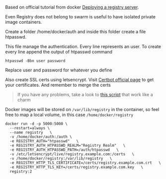 Based on official tutorial from docker [Deploying a registry server](https://docs.docker.com/registry/deploying/).

Even Registry does not belong to swarm is useful to have isolated private image containers.

Create a folder /home/docker/auth and inside this folder create a file htpasswd.

This file manage the authentication. Every line represents an user. To create every line append the output of htpasswd command

```
htpasswd -Bbn user password
```

Replace user and password for whatever you define

Also create SSL certs using letsencrypt. Visit [Certbot official page](https://certbot.eff.org/) to get your certificates. And remember to merge the certs

> If you have any problems, take a look to [this script](https://gist.github.com/ma0c/ccde47b8e92bc42d0f7aaec48f455a33) that work like a charm

Docker images will be stored on `/var/lib/registry` in the container, so feel free to map a local volume, in this case `/home/docker/registry`

```
docker run -d -p 5000:5000 \
  --restart=always \
  --name registry   \
  -v /home/docker/auth:/auth \
  -e REGISTRY_AUTH="htpasswd"   \
  -e REGISTRY_AUTH_HTPASSWD_REALM="Registry Realm"   \
  -e REGISTRY_AUTH_HTPASSWD_PATH=/auth/htpasswd   \
  -v /etc/letsencrypt/live/registry.example.com:/certs   \
  -v /home/docker/registry:/var/lib/registry   \
  -e REGISTRY_HTTP_TLS_CERTIFICATE=/certs/registry.example.com.crt   \
  -e REGISTRY_HTTP_TLS_KEY=/certs/registry.example.com.key   \
  registry:2
```
